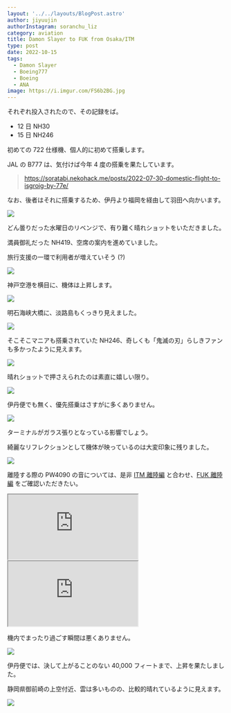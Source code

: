 ```yaml
---
layout: '../../layouts/BlogPost.astro'
author: jiyuujin
authorInstagram: soranchu_liz
category: aviation
title: Damon Slayer to FUK from Osaka/ITM
type: post
date: 2022-10-15
tags:
  - Damon Slayer
  - Boeing777
  - Boeing
  - ANA
image: https://i.imgur.com/FS6b2BG.jpg
---
```


それぞれ投入されたので、その記録をば。

- 12 日 NH30
- 15 日 NH246

初めての 722 仕様機、個人的に初めて搭乗します。

JAL の B777 は、気付けば今年 4 度の搭乗を果たしています。

> https://soratabi.nekohack.me/posts/2022-07-30-domestic-flight-to-isgroig-by-77e/

なお、後者はそれに搭乗するため、伊丹より福岡を経由して羽田へ向かいます。

![](/assets/img/20221015/JA745A_1.JPG)

どん曇りだった水曜日のリベンジで、有り難く晴れショットをいただきました。

満員御礼だった NH419、空席の案内を進めていました。

旅行支援の一環で利用者が増えていそう (?)

![](/assets/img/20221015/JA58AN.JPG)

神戸空港を横目に、機体は上昇します。

![](/assets/img/20221015/UKB.JPG)

明石海峡大橋に、淡路島もくっきり見えました。

![](/assets/img/20221015/JA745A_1.JPG)

そこそこマニアも搭乗されていた NH246、奇しくも「鬼滅の刃」らしきファンも多かったように見えます。

![](/assets/img/20221015/JA745A_2.JPG)

晴れショットで押さえられたのは素直に嬉しい限り。

![](/assets/img/20221015/JA745A_3.JPG)

伊丹便でも無く、優先搭乗はさすがに多くありません。

![](/assets/img/20221015/JA745A_4.JPG)

ターミナルがガラス張りとなっている影響でしょう。

綺麗なリフレクションとして機体が映っているのは大変印象に残りました。

![](/assets/img/20221015/JA745A_5.JPG)

離陸する際の PW4090 の音については、是非 [ITM 離陸編](https://www.youtube.com/watch?v=qkRFITxdKrc) と合わせ、[FUK 離陸編](https://www.youtube.com/watch?v=6LDckMz542s) をご確認いただきたい。

<div class="wrapper">
  <div class="container">
    <iframe src="https://www.youtube.com/embed/qkRFITxdKrc" class="player" title="PW4090 音" loading="lazy"></iframe>
  </div>
</div>

<div class="wrapper">
  <div class="container">
    <iframe src="https://www.youtube.com/embed/6LDckMz542s" class="player" title="PW4090 音" loading="lazy"></iframe>
  </div>
</div>

機内でまったり過ごす瞬間は悪くありません。

![](/assets/img/20221015/kinaishoku.JPG)

伊丹便では、決して上がることのない 40,000 フィートまで、上昇を果たしました。

静岡県御前崎の上空付近、雲は多いものの、比較的晴れているように見えます。

![](/assets/img/20221015/JA745A_6.JPG)
